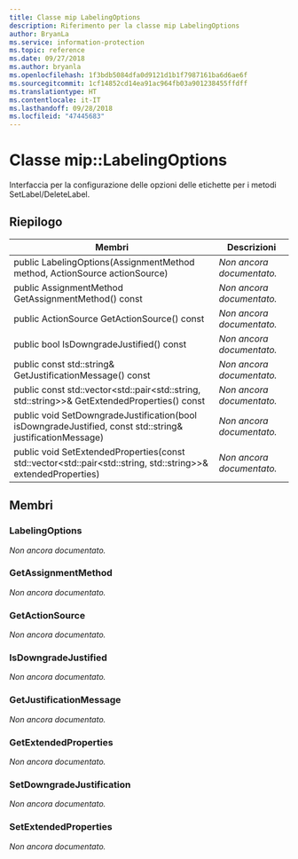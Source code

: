 ```yaml
---
title: Classe mip LabelingOptions
description: Riferimento per la classe mip LabelingOptions
author: BryanLa
ms.service: information-protection
ms.topic: reference
ms.date: 09/27/2018
ms.author: bryanla
ms.openlocfilehash: 1f3bdb5084dfa0d9121d1b1f7987161ba6d6ae6f
ms.sourcegitcommit: 1cf14852cd14ea91ac964fb03a901238455ffdff
ms.translationtype: HT
ms.contentlocale: it-IT
ms.lasthandoff: 09/28/2018
ms.locfileid: "47445683"
---
```

# <a name="class-miplabelingoptions"></a>Classe mip::LabelingOptions 
Interfaccia per la configurazione delle opzioni delle etichette per i metodi SetLabel/DeleteLabel.
  
## <a name="summary"></a>Riepilogo
 Membri                        | Descrizioni                                
--------------------------------|---------------------------------------------
 public LabelingOptions(AssignmentMethod method, ActionSource actionSource)  | _Non ancora documentato._
 public AssignmentMethod GetAssignmentMethod() const  | _Non ancora documentato._
 public ActionSource GetActionSource() const  | _Non ancora documentato._
 public bool IsDowngradeJustified() const  | _Non ancora documentato._
 public const std::string& GetJustificationMessage() const  | _Non ancora documentato._
public const std::vector<std::pair<std::string, std::string>>& GetExtendedProperties() const  | _Non ancora documentato._
 public void SetDowngradeJustification(bool isDowngradeJustified, const std::string& justificationMessage)  | _Non ancora documentato._
public void SetExtendedProperties(const std::vector<std::pair<std::string, std::string>>& extendedProperties)  | _Non ancora documentato._
  
## <a name="members"></a>Membri
  
### <a name="labelingoptions"></a>LabelingOptions
_Non ancora documentato._

  
### <a name="getassignmentmethod"></a>GetAssignmentMethod
_Non ancora documentato._

  
### <a name="getactionsource"></a>GetActionSource
_Non ancora documentato._

  
### <a name="isdowngradejustified"></a>IsDowngradeJustified
_Non ancora documentato._

  
### <a name="getjustificationmessage"></a>GetJustificationMessage
_Non ancora documentato._

  
### <a name="getextendedproperties"></a>GetExtendedProperties
_Non ancora documentato._

  
### <a name="setdowngradejustification"></a>SetDowngradeJustification
_Non ancora documentato._

  
### <a name="setextendedproperties"></a>SetExtendedProperties
_Non ancora documentato._
